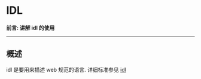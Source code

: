 IDL
===

**前言: 讲解 idl 的使用**

----

## 概述
idl 是要用来描述 web 规范的语言.
详细标准参见 [idl](https://www.w3.org/TR/WebIDL-1/#introduction)
